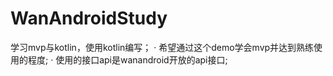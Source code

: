 # WanAndroidStudy
  学习mvp与kotlin，使用kotlin编写；
  · 希望通过这个demo学会mvp并达到熟练使用的程度;
  · 使用的接口api是wanandroid开放的api接口;
